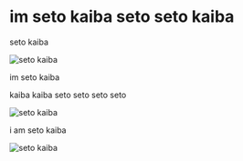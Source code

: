 # im seto kaiba seto seto kaiba
<p> seto kaiba </p>
  
![seto kaiba](https://cdn.discordapp.com/attachments/1090750168770551959/1356117142633975849/c26ee69a7d076fcf2f330c7d7a4312c4.png?ex=67eb6602&is=67ea1482&hm=cb171d001bb5f65b6c3c976d4d2e54dc070a47e3a7a38d821c8e555f030e2426&)

<p> im seto kaiba </p>
<p> kaiba kaiba seto seto seto seto </p>

![seto kaiba](https://cdn.discordapp.com/attachments/1090750168770551959/1356117142994682007/1e2f56654dc98041b76e310651dcd30b.png?ex=67eb6602&is=67ea1482&hm=5a81b01e64f3b74ca7bebe39549b91a0607ac1a7accc81d33545c23f370e41f4&)

<p> i am seto kaiba</p> </p>

![seto kaiba](https://cdn.discordapp.com/attachments/1090750168770551959/1356117143342551060/e56426e4242f92742052d3004b728d21.png?ex=67eb6602&is=67ea1482&hm=7ba7d689e7f439800b6f2ba71b4ef38531760ff7fa5b9987f2a780e01e416484&)
